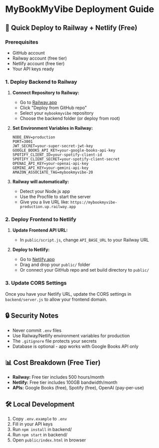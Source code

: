 # MyBookMyVibe Deployment Guide

## 🚀 Quick Deploy to Railway + Netlify (Free)

### Prerequisites
- GitHub account
- Railway account (free tier)
- Netlify account (free tier)
- Your API keys ready

### 1. Deploy Backend to Railway

1. **Connect Repository to Railway:**
   - Go to [Railway.app](https://railway.app)
   - Click "Deploy from GitHub repo"
   - Select your `mybookmyvibe` repository
   - Choose the backend folder (or deploy from root)

2. **Set Environment Variables in Railway:**
   ```
   NODE_ENV=production
   PORT=3001
   JWT_SECRET=your-super-secret-jwt-key
   GOOGLE_BOOKS_API_KEY=your-google-books-api-key
   SPOTIFY_CLIENT_ID=your-spotify-client-id
   SPOTIFY_CLIENT_SECRET=your-spotify-client-secret
   OPENAI_API_KEY=your-openai-api-key
   GEMINI_API_KEY=your-gemini-api-key
   AMAZON_ASSOCIATE_TAG=mybookmyvibe-20
   ```

3. **Railway will automatically:**
   - Detect your Node.js app
   - Use the Procfile to start the server
   - Give you a live URL like: `https://mybookmyvibe-production.up.railway.app`

### 2. Deploy Frontend to Netlify

1. **Update Frontend API URL:**
   - In `public/script.js`, change `API_BASE_URL` to your Railway URL
   
2. **Deploy to Netlify:**
   - Go to [Netlify.app](https://netlify.app)
   - Drag and drop your `public/` folder
   - Or connect your GitHub repo and set build directory to `public/`

### 3. Update CORS Settings

Once you have your Netlify URL, update the CORS settings in `backend/server.js` to allow your frontend domain.

## 🔒 Security Notes

- Never commit `.env` files
- Use Railway/Netlify environment variables for production
- The `.gitignore` file protects your secrets
- Database is optional - app works with Google Books API only

## 📊 Cost Breakdown (Free Tier)

- **Railway:** Free tier includes 500 hours/month
- **Netlify:** Free tier includes 100GB bandwidth/month
- **APIs:** Google Books (free), Spotify (free), OpenAI (pay-per-use)

## 🛠 Local Development

1. Copy `.env.example` to `.env`
2. Fill in your API keys
3. Run `npm install` in backend/
4. Run `npm start` in backend/
5. Open `public/index.html` in browser
